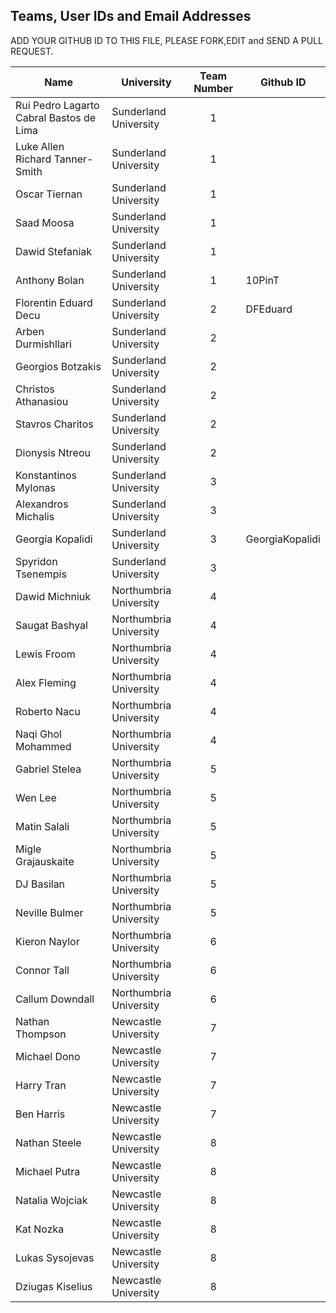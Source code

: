 ## Teams, User IDs and Email Addresses

ADD YOUR GITHUB ID TO THIS FILE, PLEASE FORK,EDIT and SEND A PULL REQUEST. 

| Name| 	University	| Team Number |Github ID
|-----|---------------|:------------:|----------|
|Rui Pedro Lagarto Cabral Bastos de Lima	| Sunderland University	| 1 | <userID> |
| Luke Allen Richard Tanner-Smith	| Sunderland University|	1|<userID> |
| Oscar Tiernan	| Sunderland University	|1|<userID> |
| Saad Moosa	| Sunderland University	|1|<userID> |
| Dawid Stefaniak	| Sunderland University|	1|<userID> |
| Anthony Bolan	| Sunderland University|	1|10PinT |
| Florentin Eduard Decu	| Sunderland University|	2|DFEduard |
| Arben Durmishllari	| Sunderland University|	2 |<userID> |
| Georgios Botzakis	| Sunderland University	|2|<userID> |
| Christos Athanasiou	| Sunderland University|	2|<userID> |
| Stavros Charitos	| Sunderland University|	2 |<userID> |
| Dionysis Ntreou	| Sunderland University|	2 |<userID> |
| Konstantinos Mylonas	| Sunderland University|	3| <userID> |
| Alexandros Michalis	| Sunderland University|	3| <userID> |
| Georgia Kopalidi	| Sunderland University|	3|  GeorgiaKopalidi |
| Spyridon Tsenempis	| Sunderland University|	3 |<userID> |
| Dawid Michniuk	| Northumbria University|	4 |<userID> |
| Saugat Bashyal	| Northumbria University|	4 |<userID> |
| Lewis Froom	| Northumbria University|	4 |<userID> |
| Alex Fleming	| Northumbria University|	4 |<userID> |
| Roberto Nacu	| Northumbria University|	4 |<userID> |
| Naqi Ghol Mohammed |	Northumbria University|	4 |<userID> |
| Gabriel Stelea |	Northumbria University|	5 |<userID> |
| Wen Lee	| Northumbria University|	5 |<userID> |
| Matin Salali	| Northumbria University|	5 |<userID> |
| Migle Grajauskaite	| Northumbria University|	5 |<userID> |
| DJ Basilan	| Northumbria University|	5 |<userID> |
| Neville Bulmer	| Northumbria University|	5 |<userID> |
| Kieron Naylor	 | Northumbria University|	6 |<userID> |
| Connor Tall	| Northumbria University|	6 |<userID> |
| Callum Downdall	| Northumbria University|	6 |<userID> |
| Nathan Thompson	| Newcastle University|	7 |<userID> |
| Michael Dono	| Newcastle University|	7 |<userID> |
| Harry Tran	| Newcastle University|	7 |<userID> |
| Ben Harris	| Newcastle University|	7 |<userID> |
| Nathan Steele	| Newcastle University|	8 |<userID> |
| Michael Putra	| Newcastle University|	8 |<userID> |
| Natalia Wojciak	| Newcastle University|	8 |<userID> |
| Kat Nozka	| Newcastle University|	8 |<userID> |
| Lukas Sysojevas |	Newcastle University|	8 |<userID> |
| Dziugas Kiselius |	Newcastle University|	8 |<userID> |
